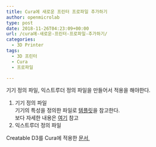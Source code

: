 ```yaml
---
title: Cura에 새로운 프린터 프로파일 추가하기
author: openmicrolab
type: post
date: 2018-11-26T04:23:09+00:00
url: /cura에-새로운-프린터-프로파일-추가하기/
categories:
  - 3D Printer
tags:
  - 3D 프린터
  - Cura
  - 프로파일

---
```

기기 정의 파일, 익스트루더 정의 파일을 만들어서 적용을 해야한다.

  1. 기기 정의 파일  
    기기의 특성을 정의한 파일로 <a href="https://github.com/Ultimaker/Cura/blob/master/resources/definitions/ultimaker_original.def.json" target="_blank" rel="noopener noreferrer">템플릿</a>을 참고한다.  
    보다 자세한 내용은 <a href="https://github.com/Ultimaker/Cura/wiki/Definition-Files-Explained" target="_blank" rel="noopener noreferrer">여기</a> 참고
  2. 익스트루더 정의 파일

Creatable D3를 Cura에 적용한 <a href="http://res.cloudinary.com/openmicrolab/raw/upload/v1543206099/Creatable_D3_Profile_Test_reayqr.pdf" target="_blank" rel="noopener noreferrer">문서 </a>